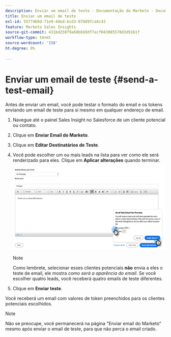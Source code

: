 ```yaml
---
description: Enviar um email de teste - Documentação do Marketo - Documentação do produto
title: Enviar um email de teste
exl-id: 5577460d-71e9-4ded-bcd3-07689fca4c43
feature: Marketo Sales Insights
source-git-commit: 431bd258f9a68bbb9df7acf043085578d3d91b1f
workflow-type: tm+mt
source-wordcount: '158'
ht-degree: 0%

---
```


# Enviar um email de teste {#send-a-test-email}

Antes de enviar um email, você pode testar o formato do email e os tokens enviando um email de teste para si mesmo em qualquer endereço de email.

1. Navegue até o painel Sales Insight no Salesforce de um cliente potencial ou contato.

1. Clique em **Enviar Email do Marketo**.

1. Clique em **Editar Destinatários de Teste**.

1. Você pode escolher um ou mais leads na lista para ver como ele será renderizado para eles. Clique em **Aplicar alterações** quando terminar.

   ![](assets/send-a-test-email-1.png)

   >[!NOTE]
   >
   >Como lembrete, selecionar esses clientes potenciais **não** envia a eles o teste de email, ele mostra _como será a aparência do email_. Se você escolher quatro leads, você receberá quatro emails de teste diferentes.

1. Clique em **Enviar teste**.

Você receberá um email com valores de token preenchidos para os clientes potenciais escolhidos.

>[!NOTE]
>
>Não se preocupe, você permanecerá na página &quot;Enviar email do Marketo&quot; mesmo após enviar o email de teste, para que não perca o email criado.
